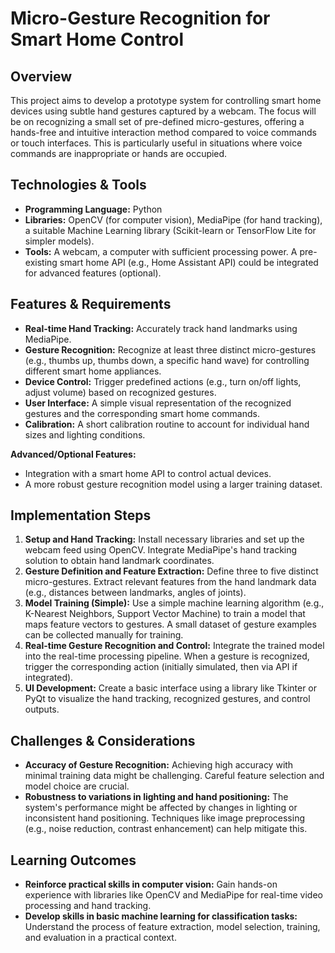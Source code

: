 # Micro-Gesture Recognition for Smart Home Control

## Overview

This project aims to develop a prototype system for controlling smart home devices using subtle hand gestures captured by a webcam.  The focus will be on recognizing a small set of pre-defined micro-gestures, offering a hands-free and intuitive interaction method compared to voice commands or touch interfaces. This is particularly useful in situations where voice commands are inappropriate or hands are occupied.

## Technologies & Tools

* **Programming Language:** Python
* **Libraries:** OpenCV (for computer vision), MediaPipe (for hand tracking), a suitable Machine Learning library (Scikit-learn or TensorFlow Lite for simpler models).
* **Tools:**  A webcam, a computer with sufficient processing power.  A pre-existing smart home API (e.g., Home Assistant API) could be integrated for advanced features (optional).

## Features & Requirements

- **Real-time Hand Tracking:**  Accurately track hand landmarks using MediaPipe.
- **Gesture Recognition:** Recognize at least three distinct micro-gestures (e.g., thumbs up, thumbs down, a specific hand wave) for controlling different smart home appliances.
- **Device Control:**  Trigger predefined actions (e.g., turn on/off lights, adjust volume) based on recognized gestures.
- **User Interface:**  A simple visual representation of the recognized gestures and the corresponding smart home commands.
- **Calibration:**  A short calibration routine to account for individual hand sizes and lighting conditions.

**Advanced/Optional Features:**
- Integration with a smart home API to control actual devices.
- A more robust gesture recognition model using a larger training dataset.


## Implementation Steps

1. **Setup and Hand Tracking:** Install necessary libraries and set up the webcam feed using OpenCV. Integrate MediaPipe's hand tracking solution to obtain hand landmark coordinates.
2. **Gesture Definition and Feature Extraction:** Define three to five distinct micro-gestures.  Extract relevant features from the hand landmark data (e.g., distances between landmarks, angles of joints).
3. **Model Training (Simple):** Use a simple machine learning algorithm (e.g., K-Nearest Neighbors, Support Vector Machine) to train a model that maps feature vectors to gestures.  A small dataset of gesture examples can be collected manually for training.
4. **Real-time Gesture Recognition and Control:**  Integrate the trained model into the real-time processing pipeline. When a gesture is recognized, trigger the corresponding action (initially simulated, then via API if integrated).
5. **UI Development:** Create a basic interface using a library like Tkinter or PyQt to visualize the hand tracking, recognized gestures, and control outputs.


## Challenges & Considerations

- **Accuracy of Gesture Recognition:**  Achieving high accuracy with minimal training data might be challenging.  Careful feature selection and model choice are crucial.
- **Robustness to variations in lighting and hand positioning:** The system's performance might be affected by changes in lighting or inconsistent hand positioning. Techniques like image preprocessing (e.g., noise reduction, contrast enhancement) can help mitigate this.


## Learning Outcomes

- **Reinforce practical skills in computer vision:**  Gain hands-on experience with libraries like OpenCV and MediaPipe for real-time video processing and hand tracking.
- **Develop skills in basic machine learning for classification tasks:**  Understand the process of feature extraction, model selection, training, and evaluation in a practical context.

